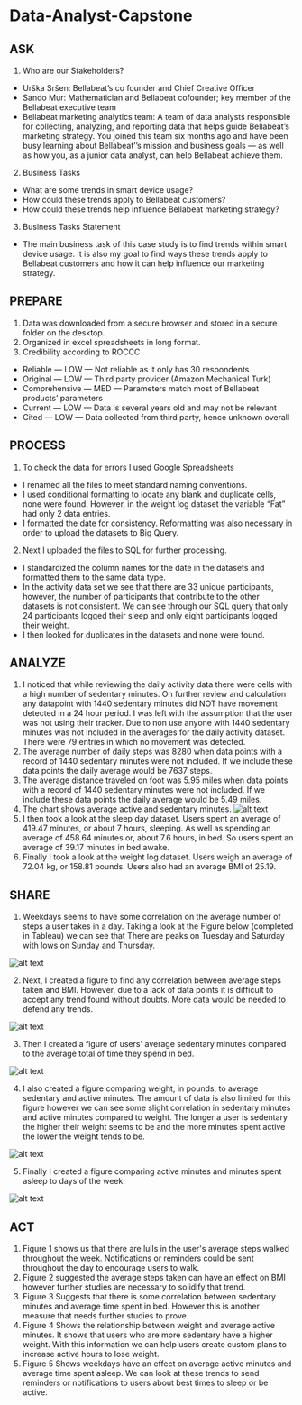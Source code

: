 # Data-Analyst-Capstone
## ASK
1. Who are our Stakeholders?
- Urška Sršen: Bellabeat’s co founder and Chief Creative Officer 
- Sando Mur: Mathematician and Bellabeat cofounder; key member of the Bellabeat executive team 
- Bellabeat marketing analytics team: A team of data analysts responsible for collecting, analyzing, and reporting data that helps guide Bellabeat’s marketing strategy. You joined this team six months ago and have been busy learning about Bellabeat’’s mission and business goals — as well as how you, as a junior data analyst, can help Bellabeat achieve them. 
2. Business Tasks
- What are some trends in smart device usage? 
- How could these trends apply to Bellabeat customers?
- How could these trends help influence Bellabeat marketing strategy?
3. Business Tasks Statement
- The main business task of this case study is to find trends within smart device usage. It is also my  goal to find ways these trends apply to Bellabeat customers and how it can help influence our marketing strategy.

## PREPARE
1. Data was downloaded from a secure browser and stored in a secure folder on the desktop.
2. Organized in excel spreadsheets in long format.
3. Credibility according to ROCCC
- Reliable — LOW — Not reliable as it only has 30 respondents
- Original — LOW — Third party provider (Amazon Mechanical Turk)
- Comprehensive — MED — Parameters match most of Bellabeat products’ parameters
- Current — LOW — Data is several years old and may not be relevant
- Cited — LOW — Data collected from third party, hence unknown overall

## PROCESS
1. To check the data for errors I used Google Spreadsheets
- I renamed all the files to meet standard naming conventions.
- I used conditional formatting to locate any blank and duplicate cells, none were found. However, in the weight log dataset the variable “Fat” had only 2 data entries.
- I formatted the date for consistency. Reformatting was also necessary in order to upload the datasets to Big Query. 
2. Next I uploaded the files to SQL for further processing.
- I standardized the column names for the date in the datasets and formatted them to the same data type.
- In the activity data set we see that there are 33 unique participants, however, the number of participants that contribute to the other datasets is not consistent. We can see through our SQL query that only 24 participants logged their sleep and only eight participants logged their weight.
- I then looked for duplicates in the datasets and none were found.

## ANALYZE
1. I noticed that while reviewing the daily activity data there were cells with a high number of sedentary minutes. On further review and calculation any datapoint with 1440 sedentary minutes did NOT have movement detected in a 24 hour period. I was left with the assumption that the user was not using their tracker. Due to non use anyone with 1440 sedentary minutes was not included in the averages for the daily activity dataset. There were 79 entries in which no movement was detected.
2. The average number of daily steps was 8280 when data points with a record of 1440 sedentary minutes were not included. If we include these data points the daily average would be 7637 steps.
3. The average distance traveled on foot was 5.95 miles when data points with a record of 1440 sedentary minutes were not included. If we include these data points the daily average would be 5.49 miles.
4. The chart shows average active and sedentary minutes. 
![alt text](Active%20Minutes.png?raw=true "Table 1: Active Minutes")
5. I then took a look at the sleep day dataset. Users spent an average of 419.47 minutes, or about 7 hours, sleeping. As well as spending an average of 458.64 minutes or, about 7.6 hours, in bed. So users spent an average of 39.17 minutes in bed awake.
6. Finally I took a look at the weight log dataset. Users weigh an average of 72.04 kg, or 158.81 pounds. Users also had an average BMI of 25.19.

## SHARE
1. Weekdays seems to have some correlation on the average number of steps a user takes in a day. Taking a look at the Figure below (completed in Tableau) we can see that There are peaks on Tuesday and Saturday with lows on Sunday and Thursday.			

![alt text](Weekday%20vs%20Average%20Steps.png?raw=true "Weekday vs Average Steps")

2. Next, I created a figure to find any correlation between average steps taken and BMI. However, due to a lack of data points it is difficult to accept any trend found without doubts. More data would be needed to defend any trends. 

![alt text](Average%20Steps%20vs%20BMI.png?raw=true "Average Steps vs BMI")

3. Then I created a figure of users' average sedentary minutes compared to the average total of time they spend in bed.

![alt text](Weekday%20vs%20Average%20Steps.png?raw=true "Sedentary Minutes vs Average Time in Bed")

4. I also created a figure comparing weight, in pounds, to average sedentary and active minutes. The amount of data is also limited for this figure however we can see some slight correlation  in sedentary minutes and active minutes compared to weight. The longer a user is sedentary the higher their weight seems to be and the more minutes spent active the lower the weight tends to be.

![alt text](Weekday%20vs%20Average%20Steps.png?raw=true "Weight vs Average Activity Minutes")

5. Finally I created a figure comparing active minutes and minutes spent asleep to days of the week. 

![alt text](Weekday%20vs%20Average%20Steps.png?raw=true "Weekdays vs ASctive Minutes and Minutes Asleep")

## ACT 
1. Figure 1  shows us that there are lulls in the user's average steps walked throughout the week. Notifications or reminders could be sent throughout the day to encourage users to walk.
2. Figure 2 suggested the average steps taken can have an effect on BMI however further studies are necessary to solidify that trend.
3. Figure 3 Suggests that there is some correlation between sedentary minutes and average time spent in bed. However this is another measure that needs further studies to prove.
4. Figure 4 Shows the relationship between weight and average active minutes. It shows that users who are more sedentary have a higher weight. With this information we can help users create custom plans to increase active hours to lose weight.
5. Figure 5 Shows weekdays have an effect on average active minutes and average time spent asleep. We can look at these trends to send reminders or notifications to users about best times to sleep or be active. 

